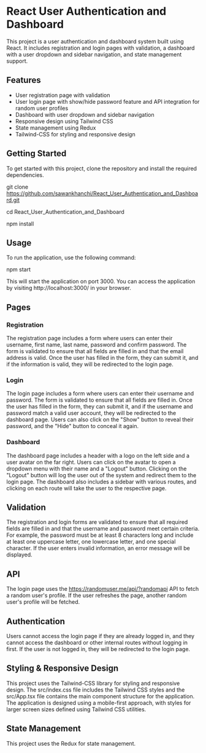 # React User Authentication and Dashboard

This project is a user authentication and dashboard system built using React. It includes registration and login pages with validation, a dashboard with a user dropdown and sidebar navigation, and state management support.

## Features

- User registration page with validation
- User login page with show/hide password feature and API integration for random user profiles
- Dashboard with user dropdown and sidebar navigation
- Responsive design using Tailwind CSS
- State management using Redux
- Tailwind-CSS for styling and responsive design

## Getting Started

To get started with this project, clone the repository and install the required dependencies.

git clone https://github.com/sawankhanchi/React_User_Authentication_and_Dashboard.git

cd React_User_Authentication_and_Dashboard

npm install

## Usage

To run the application, use the following command:

npm start

This will start the application on port 3000. You can access the application by visiting http://localhost:3000/ in your browser.

## Pages

### Registration

The registration page includes a form where users can enter their username, first name, last name, password and confirm password. The form is validated to ensure that all fields are filled in and that the email address is valid. Once the user has filled in the form, they can submit it, and if the information is valid, they will be redirected to the login page.

### Login

The login page includes a form where users can enter their username and password. The form is validated to ensure that all fields are filled in. Once the user has filled in the form, they can submit it, and if the username and password match a valid user account, they will be redirected to the dashboard page. Users can also click on the "Show" button to reveal their password, and the "Hide" button to conceal it again.

### Dashboard

The dashboard page includes a header with a logo on the left side and a user avatar on the far right. Users can click on the avatar to open a dropdown menu with their name and a "Logout" button. Clicking on the "Logout" button will log the user out of the system and redirect them to the login page. The dashboard also includes a sidebar with various routes, and clicking on each route will take the user to the respective page.

## Validation

The registration and login forms are validated to ensure that all required fields are filled in and that the username and password meet certain criteria. For example, the password must be at least 8 characters long and include at least one uppercase letter, one lowercase letter, and one special character. If the user enters invalid information, an error message will be displayed.

## API

The login page uses the https://randomuser.me/api/?randomapi API to fetch a random user's profile. If the user refreshes the page, another random user's profile will be fetched.

## Authentication

Users cannot access the login page if they are already logged in, and they cannot access the dashboard or other internal routes without logging in first. If the user is not logged in, they will be redirected to the login page.

## Styling & Responsive Design

This project uses the Tailwind-CSS library for styling and responsive design. The src/index.css file includes the Tailwind CSS styles and the src/App.tsx file contains the main component structure for the application. The application is designed using a mobile-first approach, with styles for larger screen sizes defined using Tailwind CSS utilities.

## State Management

This project uses the Redux for state management.

